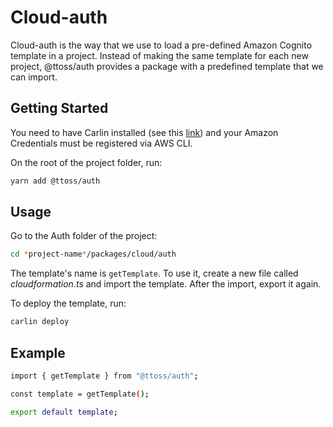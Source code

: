 # Cloud-auth

Cloud-auth is the way that we use to load a pre-defined Amazon Cognito template in a project. Instead of making the same template for each new project, @ttoss/auth provides a package with a predefined template that we can import.

## Getting Started

You need to have Carlin installed (see this [link](https://carlin.ttoss.dev/docs/installation)) and your Amazon Credentials must be registered via AWS CLI.

On the root of the project folder, run:

```bash
yarn add @ttoss/auth
```

## Usage

Go to the Auth folder of the project:

```bash
cd *project-name*/packages/cloud/auth
```

The template's name is `getTemplate`. To use it, create a new file called _cloudformation.ts_ and import the template. After the import, export it again.

To deploy the template, run:

```bash
carlin deploy
```

## Example

```bash
import { getTemplate } from "@ttoss/auth";

const template = getTemplate();

export default template;
```
